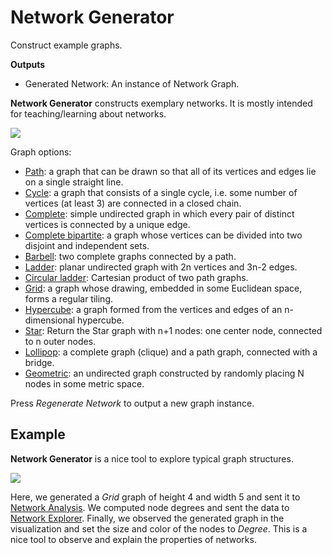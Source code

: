 Network Generator
=================

Construct example graphs.

**Outputs**

- Generated Network: An instance of Network Graph.

**Network Generator** constructs exemplary networks. It is mostly intended for teaching/learning about networks.

![](images/network-generator.png)

Graph options:

- [Path](https://en.wikipedia.org/wiki/Path_(graph_theory)): a graph that can be drawn so that all of its vertices and edges lie on a single straight line.
- [Cycle](https://en.wikipedia.org/wiki/Cycle_(graph_theory)): a graph that consists of a single cycle, i.e. some number of vertices (at least 3) are connected in a closed chain.
- [Complete](https://en.wikipedia.org/wiki/Complete_graph): simple undirected graph in which every pair of distinct vertices is connected by a unique edge.
- [Complete bipartite](https://en.wikipedia.org/wiki/Bipartite_graph): a graph whose vertices can be divided into two disjoint and independent sets.
- [Barbell](https://en.wikipedia.org/wiki/Barbell_graph): two complete graphs connected by a path.
- [Ladder](https://en.wikipedia.org/wiki/Ladder_graph): planar undirected graph with 2n vertices and 3n-2 edges.
- [Circular ladder](http://mathworld.wolfram.com/CircularLadderGraph.html): Cartesian product of two path graphs.
- [Grid](http://mathworld.wolfram.com/GridGraph.html): a graph whose drawing, embedded in some Euclidean space, forms a regular tiling.
- [Hypercube](https://en.wikipedia.org/wiki/Hypercube_graph): a graph formed from the vertices and edges of an n-dimensional hypercube.
- [Star](https://en.wikipedia.org/wiki/Star_(graph_theory)): Return the Star graph with n+1 nodes: one center node, connected to n outer nodes.
- [Lollipop](https://en.wikipedia.org/wiki/Lollipop_graph): a complete graph (clique) and a path graph, connected with a bridge.
- [Geometric](https://en.wikipedia.org/wiki/Random_geometric_graph): an undirected graph constructed by randomly placing N nodes in some metric space.

Press *Regenerate Network* to output a new graph instance.

Example
-------

**Network Generator** is a nice tool to explore typical graph structures.

![](images/network-generator-example.png)

Here, we generated a *Grid* graph of height 4 and width 5 and sent it to [Network Analysis](networkanalysis.md). We computed node degrees and sent the data to [Network Explorer](networkexplorer.md). Finally, we observed the generated graph in the visualization and set the size and color of the nodes to *Degree*. This is a nice tool to observe and explain the properties of networks.
